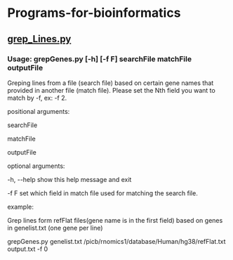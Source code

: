 # Programs-for-bioinformatics
## [grep_Lines.py](./grep_Lines.py) 
### Usage: grepGenes.py [-h] [-f F] searchFile matchFile outputFile

Greping lines from a file (search file) based on certain gene names that provided in another file (match file). 
Please set the Nth field you want to match by -f, ex: -f 2.

positional arguments:

  searchFile
  
  matchFile
  
  outputFile

optional arguments:

  -h, --help  show this help message and exit
  
  -f F        set which field in match file used for matching the search file.
  
 example:
 
 Grep lines form refFlat files(gene name is in the first field) based on genes in genelist.txt (one gene per line)
 
 grepGenes.py genelist.txt /picb/rnomics1/database/Human/hg38/refFlat.txt output.txt -f 0
